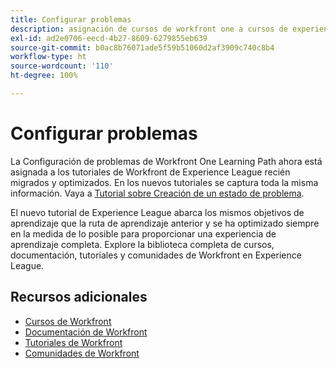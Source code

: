 ```yaml
---
title: Configurar problemas
description: asignación de cursos de workfront one a cursos de experience league
exl-id: ad2e0706-eecd-4b27-8609-6279855eb639
source-git-commit: b0ac8b76071ade5f59b51060d2af3909c740c8b4
workflow-type: ht
source-wordcount: '110'
ht-degree: 100%

---
```



# Configurar problemas

La Configuración de problemas de Workfront One Learning Path ahora está asignada a los tutoriales de Workfront de Experience League recién migrados y optimizados.  En los nuevos tutoriales se captura toda la misma información. Vaya a [Tutorial sobre Creación de un estado de problema](https://experienceleague.adobe.com/docs/workfront-learn/tutorials-workfront/home.html?lang=es).

El nuevo tutorial de Experience League abarca los mismos objetivos de aprendizaje que la ruta de aprendizaje anterior y se ha optimizado siempre en la medida de lo posible para proporcionar una experiencia de aprendizaje completa. Explore la biblioteca completa de cursos, documentación, tutoriales y comunidades de Workfront en Experience League.


## Recursos adicionales

* [Cursos de Workfront](https://experienceleague.adobe.com/?lang=es&amp;Solution=Workfront#courses)
* [Documentación de Workfront](https://experienceleague.adobe.com/docs/workfront.html?lang=es)
* [Tutoriales de Workfront](https://experienceleague.adobe.com/docs/workfront-learn/tutorials-workfront/home.html?lang=es)
* [Comunidades de Workfront](https://experienceleaguecommunities.adobe.com/t5/workfront/ct-p/workfront)